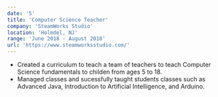 ```yaml
---
date: '5'
title: 'Computer Science Teacher'
company: 'SteamWorks Studio'
location: 'Holmdel, NJ'
range: 'June 2018 - August 2018'
url: 'https://www.steamworksstudio.com/'
---
```


- Created a curriculum to teach a team of teachers to teach Computer Science fundamentals to childen from ages 5 to 18. 
- Managed classes and sucessfully taught students classes such as Advanced Java, Introduction to Artificial Intelligence, and Arduino.